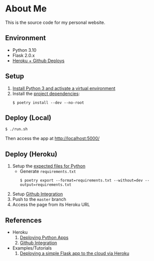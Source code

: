 # About Me

This is the source code for my personal website.

## Environment

* Python 3.10
* Flask 2.0.x
* [Heroku + Github Deploys](https://devcenter.heroku.com/articles/github-integration)

## Setup

1. [Install Python 3 and activate a virtual environment](https://github.com/ginomempin/how-to/blob/master/python/README.md)
1. Install the [project dependencies](./Pipfile):
    ```shell
    $ poetry install --dev --no-root
    ```

## Deploy (Local)

```shell
$ ./run.sh
```

Then access the app at <http://localhost:5000/>

## Deploy (Heroku)

1. Setup the [expected files for Python](https://devcenter.heroku.com/articles/deploying-python)
    * Generate `requirements.txt`
        ```
        $ poetry export --format=requirements.txt --without=dev --output=requirements.txt
        ```
1. Setup [Github Integration](https://devcenter.heroku.com/articles/github-integration)
1. Push to the `master` branch
1. Access the page from its Heroku URL

## References

* Heroku
    1. [Deploying Python Apps](https://devcenter.heroku.com/articles/deploying-python)
    1. [Github Integration](https://devcenter.heroku.com/articles/github-integration)
* Examples/Tutorials
    1. [Deploying a simple Flask app to the cloud via Heroku](https://github.com/datademofun/heroku-basic-flask)
